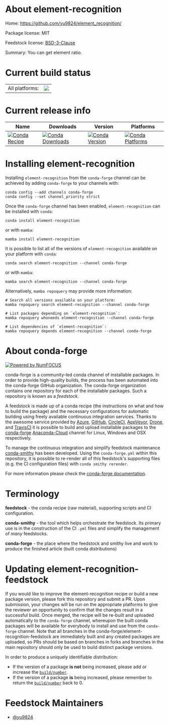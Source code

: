 About element-recognition
=========================

Home: https://github.com/yu9824/element_recognition/

Package license: MIT

Feedstock license: [BSD-3-Clause](https://github.com/conda-forge/element-recognition-feedstock/blob/main/LICENSE.txt)

Summary: You can get element ratio.

Current build status
====================


<table><tr><td>All platforms:</td>
    <td>
      <a href="https://dev.azure.com/conda-forge/feedstock-builds/_build/latest?definitionId=16254&branchName=main">
        <img src="https://dev.azure.com/conda-forge/feedstock-builds/_apis/build/status/element-recognition-feedstock?branchName=main">
      </a>
    </td>
  </tr>
</table>

Current release info
====================

| Name | Downloads | Version | Platforms |
| --- | --- | --- | --- |
| [![Conda Recipe](https://img.shields.io/badge/recipe-element--recognition-green.svg)](https://anaconda.org/conda-forge/element-recognition) | [![Conda Downloads](https://img.shields.io/conda/dn/conda-forge/element-recognition.svg)](https://anaconda.org/conda-forge/element-recognition) | [![Conda Version](https://img.shields.io/conda/vn/conda-forge/element-recognition.svg)](https://anaconda.org/conda-forge/element-recognition) | [![Conda Platforms](https://img.shields.io/conda/pn/conda-forge/element-recognition.svg)](https://anaconda.org/conda-forge/element-recognition) |

Installing element-recognition
==============================

Installing `element-recognition` from the `conda-forge` channel can be achieved by adding `conda-forge` to your channels with:

```
conda config --add channels conda-forge
conda config --set channel_priority strict
```

Once the `conda-forge` channel has been enabled, `element-recognition` can be installed with `conda`:

```
conda install element-recognition
```

or with `mamba`:

```
mamba install element-recognition
```

It is possible to list all of the versions of `element-recognition` available on your platform with `conda`:

```
conda search element-recognition --channel conda-forge
```

or with `mamba`:

```
mamba search element-recognition --channel conda-forge
```

Alternatively, `mamba repoquery` may provide more information:

```
# Search all versions available on your platform:
mamba repoquery search element-recognition --channel conda-forge

# List packages depending on `element-recognition`:
mamba repoquery whoneeds element-recognition --channel conda-forge

# List dependencies of `element-recognition`:
mamba repoquery depends element-recognition --channel conda-forge
```


About conda-forge
=================

[![Powered by
NumFOCUS](https://img.shields.io/badge/powered%20by-NumFOCUS-orange.svg?style=flat&colorA=E1523D&colorB=007D8A)](https://numfocus.org)

conda-forge is a community-led conda channel of installable packages.
In order to provide high-quality builds, the process has been automated into the
conda-forge GitHub organization. The conda-forge organization contains one repository
for each of the installable packages. Such a repository is known as a *feedstock*.

A feedstock is made up of a conda recipe (the instructions on what and how to build
the package) and the necessary configurations for automatic building using freely
available continuous integration services. Thanks to the awesome service provided by
[Azure](https://azure.microsoft.com/en-us/services/devops/), [GitHub](https://github.com/),
[CircleCI](https://circleci.com/), [AppVeyor](https://www.appveyor.com/),
[Drone](https://cloud.drone.io/welcome), and [TravisCI](https://travis-ci.com/)
it is possible to build and upload installable packages to the
[conda-forge](https://anaconda.org/conda-forge) [Anaconda-Cloud](https://anaconda.org/)
channel for Linux, Windows and OSX respectively.

To manage the continuous integration and simplify feedstock maintenance
[conda-smithy](https://github.com/conda-forge/conda-smithy) has been developed.
Using the ``conda-forge.yml`` within this repository, it is possible to re-render all of
this feedstock's supporting files (e.g. the CI configuration files) with ``conda smithy rerender``.

For more information please check the [conda-forge documentation](https://conda-forge.org/docs/).

Terminology
===========

**feedstock** - the conda recipe (raw material), supporting scripts and CI configuration.

**conda-smithy** - the tool which helps orchestrate the feedstock.
                   Its primary use is in the construction of the CI ``.yml`` files
                   and simplify the management of *many* feedstocks.

**conda-forge** - the place where the feedstock and smithy live and work to
                  produce the finished article (built conda distributions)


Updating element-recognition-feedstock
======================================

If you would like to improve the element-recognition recipe or build a new
package version, please fork this repository and submit a PR. Upon submission,
your changes will be run on the appropriate platforms to give the reviewer an
opportunity to confirm that the changes result in a successful build. Once
merged, the recipe will be re-built and uploaded automatically to the
`conda-forge` channel, whereupon the built conda packages will be available for
everybody to install and use from the `conda-forge` channel.
Note that all branches in the conda-forge/element-recognition-feedstock are
immediately built and any created packages are uploaded, so PRs should be based
on branches in forks and branches in the main repository should only be used to
build distinct package versions.

In order to produce a uniquely identifiable distribution:
 * If the version of a package **is not** being increased, please add or increase
   the [``build/number``](https://docs.conda.io/projects/conda-build/en/latest/resources/define-metadata.html#build-number-and-string).
 * If the version of a package **is** being increased, please remember to return
   the [``build/number``](https://docs.conda.io/projects/conda-build/en/latest/resources/define-metadata.html#build-number-and-string)
   back to 0.

Feedstock Maintainers
=====================

* [@yu9824](https://github.com/yu9824/)

